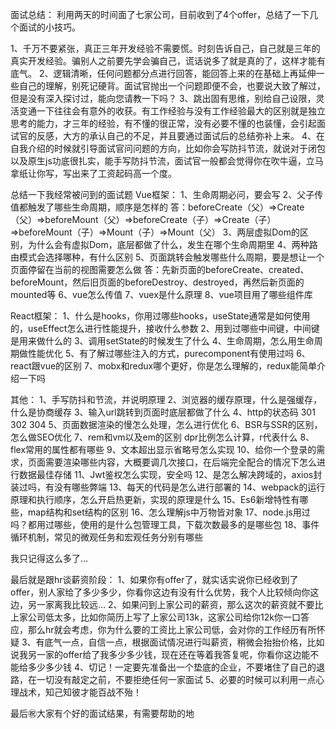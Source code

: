 面试总结：
利用两天的时间面了七家公司，目前收到了4个offer，总结了一下几个面试的小技巧。

1、千万不要紧张，真正三年开发经验不需要慌。时刻告诉自己，自己就是三年的真实开发经验。骗别人之前要先学会骗自己，谎话说多了就是真的了，这样才能有底气。
2、逻辑清晰，任何问题都分点进行回答，能回答上来的在基础上再延伸一些自己的理解，别死记硬背。面试官抛出一个问题即便不会，也要说大致了解过，但是没有深入探讨过，能向您请教一下吗？
3、跳出固有思维，别给自己设限，灵活变通一下往往会有意外的收获。有工作经验与没有工作经验最大的区别就是独立思考的能力，才三年的经验，有不懂的很正常，没有必要不懂的也装懂，会引起面试官的反感，大方的承认自己的不足，并且要通过面试后的总结弥补上来。
4、在自我介绍的时候就引导面试官问问题的方向，比如你会写防抖节流，就说对于闭包以及原生js功底很扎实，能手写防抖节流，面试官一般都会觉得你在吹牛逼，立马拿纸让你写，写出来了工资起码高一个度。

总结一下我经常被问到的面试题
Vue框架：
1、生命周期必问，要会写
2、父子传值都触发了哪些生命周期，顺序是怎样的
答：beforeCreate（父）=>Create（父）=>beforeMount（父）=>beforeCreate（子）=>Create（子）=>beforeMount（子）=>Mount（子）=>Mount（父）
3、两层虚拟Dom的区别，为什么会有虚拟Dom，底层都做了什么，发生在哪个生命周期里
4、两种路由模式会选择哪种，有什么区别
5、页面跳转会触发哪些什么周期，要是想让一个页面停留在当前的视图需要怎么做
答：先新页面的beforeCreate、created、beforeMount，然后旧页面的beforeDestroy、destroyed，再然后新页面的mounted等
6、vue怎么传值
7、vuex是什么原理
8、vue项目用了哪些组件库

React框架：
1、什么是hooks，你用过哪些hooks，useState通常是如何使用的，useEffect怎么进行性能提升，接收什么参数
2、用到过哪些中间键，中间键是用来做什么的
3、调用setState的时候发生了什么
4、生命周期，怎么用生命周期做性能优化
5、有了解过哪些注入的方式，purecomponent有使用过吗
6、react跟vue的区别
7、mobx和redux哪个更好，你是怎么理解的，redux能简单介绍一下吗

其他：
1、手写防抖和节流，并说明原理
2、浏览器的缓存原理，什么是强缓存，什么是协商缓存
3、输入url跳转到页面时底层都做了什么
4、http的状态码 301 302 304
5、页面数据渲染的慢怎么处理，怎么进行优化
6、BSR与SSR的区别，怎么做SEO优化
7、rem和vm以及em的区别 dpr比例怎么计算，r代表什么
8、flex常用的属性都有哪些
9、文本超出显示省略号怎么实现
10、给你一个登录的需求，页面需要渲染哪些内容，大概要调几次接口，在后端完全配合的情况下怎么进行数据最佳存储
11、Jwt鉴权怎么实现，安全吗
12、是怎么解决跨域的，axios封装过吗，有没有哪些弊端
13、每天的代码是怎么进行部署的 
14、webpack的运行原理和执行顺序，怎么开启热更新，实现的原理是什么
15、Es6新增特性有哪些，map结构和set结构的区别
16、怎么理解js中万物皆对象
17、node.js用过吗？都用过哪些，使用的是什么包管理工具，下载次数最多的是哪些包
18、事件循环机制，常见的微观任务和宏观任务分别有哪些
 
我只记得这么多了…

最后就是跟hr谈薪资阶段：
1、如果你有offer了，就实话实说你已经收到了offer，别人家给了多少多少，你看你这边有没有什么优势，我个人比较倾向你这边，另一家离我比较远…
2、如果问到上家公司的薪资，那么这次的薪资就不要比上家公司低太多，比如你简历上写了上家公司13k，这家公司给你12k你一口答应，那么hr就会考虑，你为什么要的工资比上家公司低，会对你的工作经历有所怀疑
3、有底气一点，自信一点，根据面试情况进行叫薪资，稍微会抬抬价格，比如说我另一家的offer给了我多少多少钱，现在还在等着我答复呢，你看你这边能不能给多少多少钱
4、切记！一定要先准备出一个垫底的企业，不要堵住了自己的退路，在一切没有敲定之前，不要拒绝任何一家面试
5、必要的时候可以利用一点心理战术，知己知彼才能百战不殆！

最后㊗️大家有个好的面试结果，有需要帮助的地